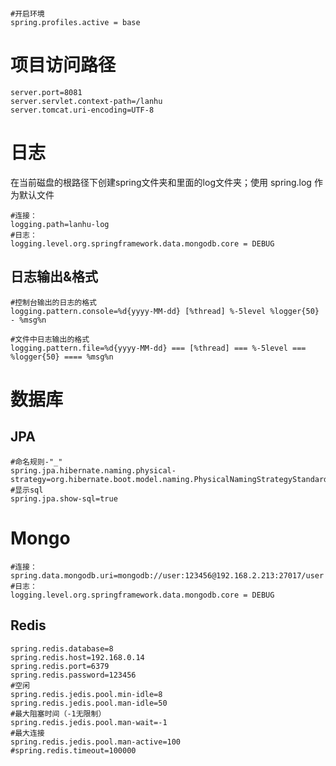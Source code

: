 # 
```properties
#开启环境
spring.profiles.active = base
```

# 项目访问路径
```properties
server.port=8081
server.servlet.context-path=/lanhu
server.tomcat.uri-encoding=UTF-8
```



# 日志

在当前磁盘的根路径下创建spring文件夹和里面的log文件夹；使用 spring.log 作为默认文件

```properties
#连接：
logging.path=lanhu-log
#日志：
logging.level.org.springframework.data.mongodb.core = DEBUG

```



## 日志输出&格式

```properties
#控制台输出的日志的格式
logging.pattern.console=%d{yyyy-MM-dd} [%thread] %-5level %logger{50} - %msg%n

#文件中日志输出的格式
logging.pattern.file=%d{yyyy-MM-dd} === [%thread] === %-5level === %logger{50} ==== %msg%n

```







# 数据库

## JPA

```properties
#命名规则-"_"
spring.jpa.hibernate.naming.physical-strategy=org.hibernate.boot.model.naming.PhysicalNamingStrategyStandardImpl
#显示sql
spring.jpa.show-sql=true
```

# Mongo



```properties
#连接：
spring.data.mongodb.uri=mongodb://user:123456@192.168.2.213:27017/user
#日志：
logging.level.org.springframework.data.mongodb.core = DEBUG

```



## Redis

```properties
spring.redis.database=8
spring.redis.host=192.168.0.14
spring.redis.port=6379
spring.redis.password=123456
#空闲
spring.redis.jedis.pool.min-idle=8
spring.redis.jedis.pool.man-idle=50
#最大阻塞时间（-1无限制）
spring.redis.jedis.pool.man-wait=-1
#最大连接
spring.redis.jedis.pool.man-active=100
#spring.redis.timeout=100000
```

